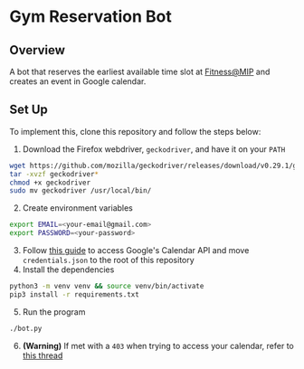 # Gym Reservation Bot
## Overview
A bot that reserves the earliest available time slot at [Fitness@MIP](https://mcmasterinnovationpark.ca/fitness) and creates an event in Google calendar. 
## Set Up
To implement this, clone this repository and follow the steps below:
1. Download the Firefox webdriver, `geckodriver`, and have it on your `PATH` 
```bash
wget https://github.com/mozilla/geckodriver/releases/download/v0.29.1/geckodriver-v0.29.1-linux64.tar.gz
tar -xvzf geckodriver*
chmod +x geckodriver
sudo mv geckodriver /usr/local/bin/
```
2. Create environment variables
```bash
export EMAIL=<your-email@gmail.com>
export PASSWORD=<your-password>
```
3. Follow [this guide](https://developers.google.com/calendar/api/quickstart/python?hl=en_GB) to access Google's Calendar API and move `credentials.json` to the root of this repository
4. Install the dependencies
```bash
python3 -m venv venv && source venv/bin/activate
pip3 install -r requirements.txt
```
5. Run the program
```bash
./bot.py
```
6. **(Warning)** If met with a `403` when trying to access your calendar, refer to [this thread](https://stackoverflow.com/questions/65756266/error-403-access-denied-the-developer-hasn-t-given-you-access-to-this-app-despi) 
